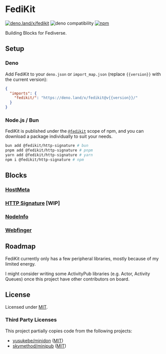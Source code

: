 # FediKit

[![deno.land/x/fedikit](https://shield.deno.dev/x/fedikit)](https://deno.land/x/fedikit)
![deno compatibility](https://shield.deno.dev/deno/^1.38)
[![npm](https://img.shields.io/npm/v/%40fedikit/http-signature)](https://www.npmjs.com/org/fedikit)

Building Blocks for Fediverse.

## Setup

### Deno

Add FediKit to your `deno.json` or `import_map.json` (replace `{{version}}` with
the current version):

```json
{
  "imports": {
    "fedikit/": "https://deno.land/x/fedikit@v{{version}}/"
  }
}
```

### Node.js / Bun

FediKit is published under the [`@fedikit`](https://www.npmjs.com/org/fedikit)
scope of npm, and you can download a package individually to suit your needs.

```bash
bun add @fedikit/http-signature # bun
pnpm add @fedikit/http-signature # pnpm
yarn add @fedikit/http-signature # yarn
npm i @fedikit/http-signature # npm
```

## Blocks

### [HostMeta](/src/host-meta/)

### [HTTP Signature](/src/http-signature/) [WIP]

### [NodeInfo](/src/nodeinfo/)

### [Webfinger](/src/webfinger/)

## Roadmap

FediKit currently only has a few peripheral libraries, mostly because of my
limited energy.

I might consider writing some ActivityPub libraries (e.g. Actor, Activity
Queues) once this project have other contributors on board.

## License

Licensed under [MIT](LICENSE.md).

### Third Party Licenses

This project partially copies code from the following projects:

- [yusukebe/minidon](https://github.com/yusukebe/minidon)
  ([MIT](https://github.com/yusukebe/minidon#license))
- [skymethod/minipub](https://github.com/skymethod/minipub)
  ([MIT](https://github.com/skymethod/minipub/blob/master/LICENSE))
